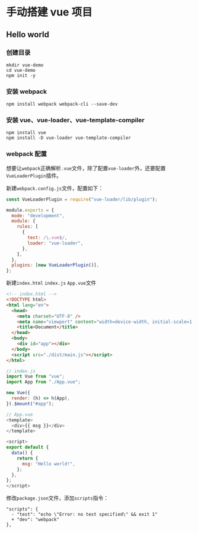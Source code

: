 # 手动搭建 vue 项目

## Hello world

### 创建目录

```shell
mkdir vue-demo
cd vue-demo
npm init -y
```

### 安装 webpack

```shell
npm install webpack webpack-cli --save-dev
```

### 安装 vue、vue-loader、vue-template-compiler

```shell
npm install vue
npm install -D vue-loader vue-template-compiler
```

### webpack 配置

想要让`webpack`正确解析`.vue`文件，除了配置`vue-loader`外，还要配置`VueLoaderPlugin`插件。

新建`webpack.config.js`文件，配置如下：

```javascript
const VueLoaderPlugin = require("vue-loader/lib/plugin");

module.exports = {
  mode: "development",
  module: {
    rules: [
      {
        test: /\.vue$/,
        loader: "vue-loader",
      },
    ],
  },
  plugins: [new VueLoaderPlugin()],
};
```

新建`index.html` `index.js` `App.vue`文件

```html
<!-- index.html -->
<!DOCTYPE html>
<html lang="en">
  <head>
    <meta charset="UTF-8" />
    <meta name="viewport" content="width=device-width, initial-scale=1.0" />
    <title>Document</title>
  </head>
  <body>
    <div id="app"></div>
  </body>
  <script src="./dist/main.js"></script>
</html>
```

```javascript
// index.js
import Vue from "vue";
import App from "./App.vue";

new Vue({
  render: (h) => h(App),
}).$mount("#app");
```

```javascript
// App.vue
<template>
  <div>{{ msg }}</div>
</template>

<script>
export default {
  data() {
    return {
      msg: "Hello world!",
    };
  },
};
</script>
```

修改`package.json`文件，添加`scripts`指令：

```shell
"scripts": {
  - "test": "echo \"Error: no test specified\" && exit 1"
  + "dev": "webpack"
},
```
